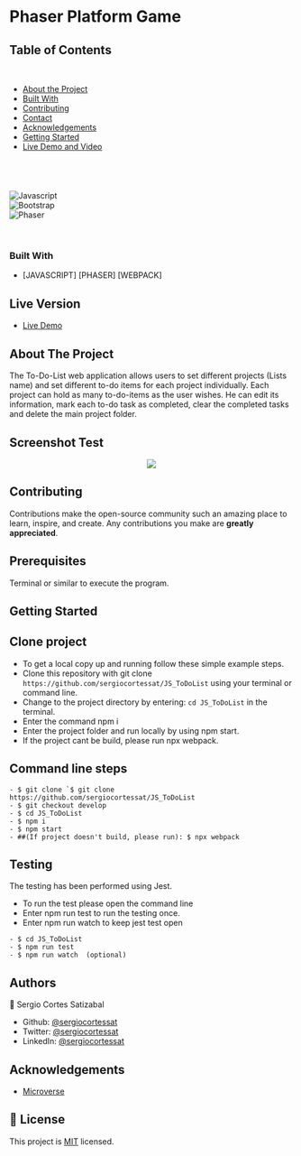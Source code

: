 # Phaser Platform Game

## Table of Contents
  <br />

* [About the Project](#about-the-project)
* [Built With](#built-with)
* [Contributing](#contributing)
* [Contact](#authors)
* [Acknowledgements](#acknowledgements) 
* [Getting Started](#getting-started) 
* [Live Demo and Video](#live-version) 

#
<br />

![Javascript](https://img.shields.io/badge/Javascript-3776AB?style=for-the-badge&logo=javascript&logoColor=white) <br/>
![Bootstrap](https://img.shields.io/badge/Bootstrap-092E20?style=for-the-badge&logo=bootstrap&logoColor=white) <br/>
![Phaser](https://img.shields.io/badge/phaser-092E20?style=for-the-badge&logo=phaser&logoColor=white) <br/>


<br />

### Built With

* [JAVASCRIPT] [PHASER] [WEBPACK]

## Live Version

* [Live Demo](https://sergiocortessat.github.io/JS_ToDoList/) 

<!-- ABOUT THE PROJECT   -->
## About The Project
The To-Do-List web application allows users to set different projects (Lists name) and set different to-do items for each project individually. Each project can hold as many to-do-items as the user wishes. He can edit its information, mark each to-do task as completed, clear the completed tasks and delete the main project folder.


## Screenshot Test

<p align="center">
  <img height="auto" src="Screenshot.png">
</p>



## Contributing

Contributions make the open-source community such an amazing place to learn, inspire, and create. Any contributions you make are **greatly appreciated**.

## Prerequisites

Terminal or similar to execute the program.


## Getting Started


## Clone project

- To get a local copy up and running follow these simple example steps.
- Clone this repository with git clone ```https://github.com/sergiocortessat/JS_ToDoList``` using your terminal or command line.
- Change to the project directory by entering: ```cd JS_ToDoList``` in the terminal.
- Enter the command npm i
- Enter the project folder and run locally by using npm start.
- If the project cant be build, please run npx webpack.

## Command line steps
```
- $ git clone `$ git clone https://github.com/sergiocortessat/JS_ToDoList
- $ git checkout develop
- $ cd JS_ToDoList
- $ npm i
- $ npm start
- ##(If project doesn't build, please run): $ npx webpack
```

## Testing

The testing has been performed using Jest. 

- To run the test please open the command line
- Enter npm run test to run the testing once.
- Enter npm run watch to keep jest test open

```
- $ cd JS_ToDoList
- $ npm run test
- $ npm run watch  (optional)
```

## Authors

👤 Sergio Cortes Satizabal

- Github: [@sergiocortessat](https://github.com/sergiocortessat)
- Twitter: [@sergiocortessat](https://twitter.com/sergiocortessat)
- LinkedIn: [@sergiocortessat](www.linkedin.com/in/sergio-cortes-satizabal-3b452194)


<!-- ACKNOWLEDGEMENTS -->
## Acknowledgements

* [Microverse](https://www.microverse.org/)


## 📝 License

This project is [MIT](https://github.com/sergiocortessat/sergiocortessat/blob/main/LICENSE) licensed.


